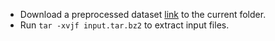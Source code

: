 - Download a preprocessed dataset [link](https://1drv.ms/u/s!AryzSDJYB5TxnDWZtpb3ZjL3xBny) to the current folder.
- Run ``tar -xvjf input.tar.bz2`` to extract input files.
